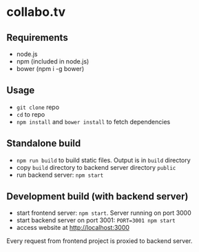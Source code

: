 # collabo.tv

## Requirements
* node.js
* npm (included in node.js)
* bower (npm i -g bower)

## Usage
* `git clone` repo
* `cd` to repo
* `npm install`  and `bower install` to fetch dependencies

## Standalone build
* `npm run build` to build static files. Output is in `build` directory
* copy `build` directory to backend server directory `public`
* run backend server: `npm start` 

## Development build (with backend server)
* start frontend server: `npm start`. Server running on port 3000 
* start backend server on port 3001: `PORT=3001 npm start`
* access website at [http://localhost:3000](http://localhost:3000)

Every request from frontend project is proxied to backend server.